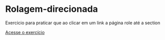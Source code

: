 # Rolagem-direcionada
 Exercicio para praticar que ao clicar em um link a página role até a section

 [Acesse o exercício](https://lzeunfa.github.io/Rolagem-direcionada/)
